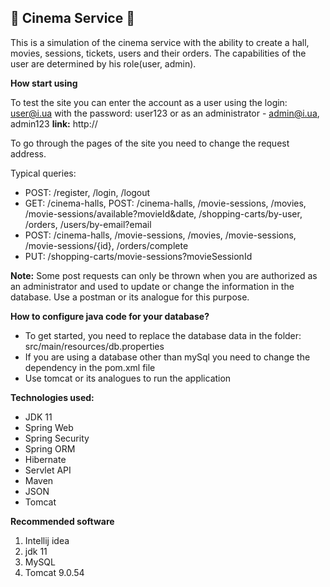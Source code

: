 🎥 **Cinema Service** 🎥
-

This is a simulation of the cinema service with the ability to create a hall, movies, sessions, tickets, users and their orders. The capabilities of the user are determined by his role(user, admin).

**How start using**

To test the site you can enter the account as a user 
using the login: user@i.ua with the password: user123
or as an administrator - admin@i.ua, admin123
**link:** http://

To go through the pages of the site you need to change the request address.

Typical queries:

- POST: /register, /login, /logout
- GET: /cinema-halls, POST: /cinema-halls, /movie-sessions, /movies, /movie-sessions/available?movieId&date, /shopping-carts/by-user, /orders, /users/by-email?email
- POST: /cinema-halls, /movie-sessions, /movies, /movie-sessions, /movie-sessions/{id}, /orders/complete
- PUT: /shopping-carts/movie-sessions?movieSessionId

**Note:** Some post requests can only be thrown when you are authorized as an administrator and used to update or change the information in the database. Use a postman or its analogue for this purpose.

**How to configure java code for your database?**
- To get started, you need to replace the database data in the folder: src/main/resources/db.properties
- If you are using a database other than mySql you need to change the dependency in the pom.xml file
- Use tomcat or its analogues to run the application

**Technologies used:**

- JDK 11
- Spring Web
- Spring Security
- Spring ORM
- Hibernate 
- Servlet API
- Maven
- JSON
- Tomcat

**Recommended software**
1. Intellij idea
2. jdk 11
3. MySQL
4. Tomcat 9.0.54
